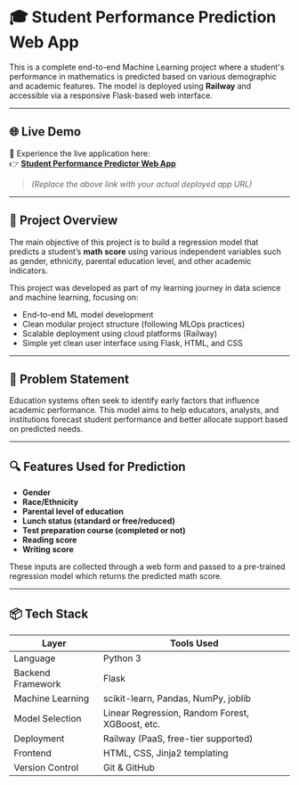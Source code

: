 # 🎓 Student Performance Prediction Web App

This is a complete end-to-end Machine Learning project where a student's performance in mathematics is predicted based on various demographic and academic features. The model is deployed using **Railway** and accessible via a responsive Flask-based web interface.

---

## 🌐 Live Demo

🚀 Experience the live application here:  
👉 [**Student Performance Predictor Web App**](https://your-deployment-url.railway.app)

> _(Replace the above link with your actual deployed app URL)_

---

## 📌 Project Overview

The main objective of this project is to build a regression model that predicts a student’s **math score** using various independent variables such as gender, ethnicity, parental education level, and other academic indicators.

This project was developed as part of my learning journey in data science and machine learning, focusing on:
- End-to-end ML model development
- Clean modular project structure (following MLOps practices)
- Scalable deployment using cloud platforms (Railway)
- Simple yet clean user interface using Flask, HTML, and CSS

---

## 🎯 Problem Statement

Education systems often seek to identify early factors that influence academic performance. This model aims to help educators, analysts, and institutions forecast student performance and better allocate support based on predicted needs.

---

## 🔍 Features Used for Prediction

- **Gender**
- **Race/Ethnicity**
- **Parental level of education**
- **Lunch status (standard or free/reduced)**
- **Test preparation course (completed or not)**
- **Reading score**
- **Writing score**

These inputs are collected through a web form and passed to a pre-trained regression model which returns the predicted math score.

---

## 📦 Tech Stack

| Layer             | Tools Used                                 |
|------------------|---------------------------------------------|
| Language          | Python 3                                    |
| Backend Framework | Flask                                       |
| Machine Learning  | scikit-learn, Pandas, NumPy, joblib         |
| Model Selection   | Linear Regression, Random Forest, XGBoost, etc. |
| Deployment        | Railway (PaaS, free-tier supported)         |
| Frontend          | HTML, CSS, Jinja2 templating                |
| Version Control   | Git & GitHub                                |
